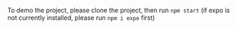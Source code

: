 To demo the project, please clone the project, then run `npm start` (if expo is not currently installed, please run `npm i expo` first)
